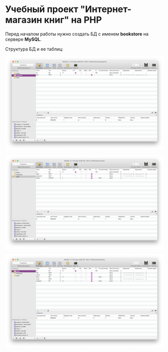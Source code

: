 # Учебный проект "Интернет-магазин книг" на PHP

Перед началом работы нужно создать БД с именем **bookstore** на сервере **MySQL**.

Структура БД и ее таблиц:

![](doc/db-categories.png)

![](doc/db-users.png)

![](doc/db-books.png)